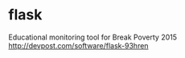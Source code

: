 # flask
Educational monitoring tool for Break Poverty 2015
http://devpost.com/software/flask-93hren
